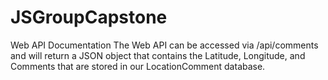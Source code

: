 # JSGroupCapstone
Web API Documentation
The Web API can be accessed via /api/comments and will return a JSON object that contains the Latitude, Longitude, and Comments that are stored in our LocationComment database.
